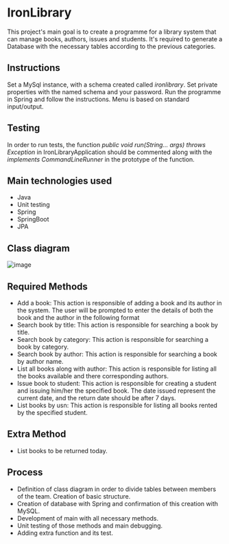 # IronLibrary
This project's main goal is to create a programme for a library system that can manage books, authors, issues and students. It's required to generate a Database with the necessary tables according to the previous categories.

## Instructions
Set a MySql instance, with a schema created called <i>ironlibrary</i>.
Set private properties with the named schema and your password.
Run the programme in Spring and follow the instructions. Menu is based on standard input/output.

## Testing
In order to run tests, the function <i>public void run(String... args) throws Exception</i> in IronLibraryApplication should be commented along with the <i>implements CommandLineRunner</i> in the prototype of the function. 

## Main technologies used
- Java
- Unit testing
- Spring
- SpringBoot
- JPA

## Class diagram

![image](https://user-images.githubusercontent.com/97543256/205352048-35051c42-d8de-4393-a856-fc276ab38944.png)

## Required Methods
- Add a book: This action is responsible of adding a book and its author in the system. The user will be prompted to enter the details of both the book and the author in the following format
- Search book by title: This action is responsible for searching a book by title.
- Search book by category: This action is responsible for searching a book by category.
- Search book by author: This action is responsible for searching a book by author name.
- List all books along with author: This action is responsible for listing all the books available and there corresponding authors.
- Issue book to student: This action is responsible for creating a student and issuing him/her the specified book. The date issued represent the current date, and the return date should be after 7 days.
- List books by usn: This action is responsible for listing all books rented by the specified student.

## Extra Method

- List books to be returned today.

## Process
- Definition of class diagram in order to divide tables between members of the team. Creation of basic structure.
- Creation of database with Spring and confirmation of this creation with MySQL.
- Development of main with all necessary methods.
- Unit testing of those methods and main debugging.
- Adding extra function and its test.
